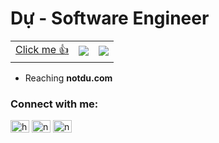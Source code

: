<h1>Dự - Software Engineer 
<!--   <img src="https://komarev.com/ghpvc/?username=notdu" alt="notdu" /> -->
  
</h1> 
<!-- [![ko-fi](https://ko-fi.com/img/githubbutton_sm.svg)](https://ko-fi.com/duyet) -->


|                                                                                                                     |                                                               |                                                                |
| ------------------------------------------------------------------------------------------------------------------- | ------------------------------------------------------------: | -------------------------------------------------------------: |
| [Click me 👍](https://poll.fizzy.wtf/vote?du.vote=yes&redirect=https://github.com/notdu) | ![](https://poll.fizzy.wtf/show?du.vote=yes) | ![](https://poll.fizzy.wtf/count?du.vote=yes) |



<!-- <img src="https://i.imgur.com/xwjP2uD.jpg" width="300" style="float: right" /> -->

- Reaching **notdu.com**

<p align="left">
<h3 align="left">Connect with me:</h3>
<div>
<a href="https://ko-fi.com/notdu" target="blank"><img align="center" src="https://cdn.jsdelivr.net/npm/simple-icons@3.0.1/icons/ko-fi.svg" alt="https://ko-fi.com/notdu" height="20" width="30" /></a>
<a href="https://twitter.com/huudutg" target="blank"><img align="center" src="https://cdn.jsdelivr.net/npm/simple-icons@3.0.1/icons/twitter.svg" alt="notdu" height="20" width="30" /></a>
<a href="https://linkedin.com/in/huudutg" target="blank"><img align="center" src="https://cdn.jsdelivr.net/npm/simple-icons@3.0.1/icons/linkedin.svg" alt="notdu" height="20" width="30" /></a>
</div>
</p>




